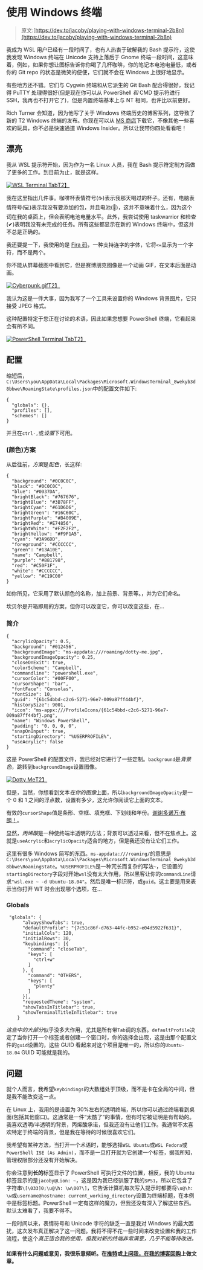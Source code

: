 # 使用 Windows 终端

> 原文:[https://dev.to/jacoby/playing-with-windows-terminal-2b8n](https://dev.to/jacoby/playing-with-windows-terminal-2b8n)

我成为 WSL 用户已经有一段时间了，也有人热衷于破解我的 Bash 提示符，这使我发现 Windows 终端在 Unicode 支持上落后于 Gnome 终端一段时间，这意味着，例如，如果你想让图标告诉你你喝了几杯咖啡，你的笔记本电池电量低，或者你的 Git repo 的状态是微笑的便便，它们就不会在 Windows 上很好地显示。

有些地方还不错。它们与 Cygwin 终端和从它派生的 Git Bash 配合得很好，我记得 PuTTY 处理得很好(但是现在你可以从 PowerShell *和* CMD 提示符进行 SSH，我再也不打开它了)，但是内置终端基本上与 NT 相同，也许比以前更好。

Rich Turner 会知道，因为他写了关于 Windows 终端历史的博客系列，这导致了新的 T2 Windows 终端的发布。你现在可以从 [MS 商店](https://www.microsoft.com/en-us/p/windows-terminal-preview/9n0dx20hk701)下载它，不像其他一些喜欢的玩具，你不必是快速通道 Windows Insider。所以让我带你四处看看吧！

## [](#pretty)漂亮

我从 WSL 提示符开始，因为作为一名 Linux 人员，我在 Bash 提示符定制方面做了更多的工作。到目前为止，就是这样。

[![WSL Terminal Tab](../Images/ab5a17c6d24fd09f08292eb60e4dee31.png)T2】](https://res.cloudinary.com/practicaldev/image/fetch/s--MjqAOr5F--/c_limit%2Cf_auto%2Cfl_progressive%2Cq_auto%2Cw_880/https://jacoby.github.io/images/wt_wsl.png)

我在这里指出几件事。咖啡杯表情符号(☕)表示我那天喝过的杯子。还有，电脑表情符号(💻)表示我没有要添加的包，并且电池(🔋)，这并不意味着什么，因为这个词在我的桌面上，但会表明电池电量水平。此外，我尝试使用 taskwarrior 和检查(✔)表明我没有未完成的任务。所有这些都显示在新的 Windows 终端中，但这并不总是正确的。

我还要提一下，我使用的是 [Fira 码](https://github.com/tonsky/FiraCode)，一种支持连字的字体，它将`<=`显示为一个字符，而不是两个。

你不能从屏幕截图中看到它，但是赛博朋克图像是一个动画 GIF，在文本后面是动画。

[![Cyberpunk.gif](../Images/a4744c8534d7a138cfdd79acbaca6acf.png)T2】](https://res.cloudinary.com/practicaldev/image/fetch/s--Yi7IcPig--/c_limit%2Cf_auto%2Cfl_progressive%2Cq_66%2Cw_880/https://jacoby.github.io/images/cyberpunk.gif)

我认为这是一件大事，因为我写了一个工具来设置你的 Windows 背景图片，它只接受 JPEG 格式。

这种配置特定于您正在讨论的术语，因此如果您想要 PowerShell 终端，它看起来会有所不同。

[![PowerShell Terminal Tab](../Images/43a1ab9d87d72b37b22a0b962deb1ab0.png)T2】](https://res.cloudinary.com/practicaldev/image/fetch/s--5ZwHX2xJ--/c_limit%2Cf_auto%2Cfl_progressive%2Cq_auto%2Cw_880/https://jacoby.github.io/images/wt_ps.png)

## [](#configuration)配置

缩短后，`C:\Users\you\AppData\Local\Packages\Microsoft.WindowsTerminal_8wekyb3d8bbwe\RoamingState\profiles.json`中的配置文件如下:

```
{
  "globals": {},
  "profiles": [],
  "schemes": []
} 
```

并且在`ctrl-,`或*设置*下可用。

### [](#color-schemes)(颜色)方案

从后往前，*方案*是*配色*，长这样:

```
{
  "background": "#0C0C0C",
  "black": "#0C0C0C",
  "blue": "#0037DA",
  "brightBlack": "#767676",
  "brightBlue": "#3B78FF",
  "brightCyan": "#61D6D6",
  "brightGreen": "#16C60C",
  "brightPurple": "#B4009E",
  "brightRed": "#E74856",
  "brightWhite": "#F2F2F2",
  "brightYellow": "#F9F1A5",
  "cyan": "#3A96DD",
  "foreground": "#CCCCCC",
  "green": "#13A10E",
  "name": "Campbell",
  "purple": "#881798",
  "red": "#C50F1F",
  "white": "#CCCCCC",
  "yellow": "#C19C00"
} 
```

如你所见，它采用了默认颜色的名称，加上前景、背景等。，并为它们命名。

坎贝尔是开箱即用的方案，但你可以改变它，你可以改变这些，在…

### [](#profiles)简介

```
{
  "acrylicOpacity": 0.5,
  "background": "#012456",
  "backgroundImage": "ms-appdata:///roaming/dotty-me.jpg",
  "backgroundImageOpacity": 0.25,
  "closeOnExit": true,
  "colorScheme": "Campbell",
  "commandline": "powershell.exe",
  "cursorColor": "#00FF00",
  "cursorShape": "bar",
  "fontFace": "Consolas",
  "fontSize": 10,
  "guid": "{61c54bbd-c2c6-5271-96e7-009a87ff44bf}",
  "historySize": 9001,
  "icon": "ms-appx:///ProfileIcons/{61c54bbd-c2c6-5271-96e7-009a87ff44bf}.png",
  "name": "Windows PowerShell",
  "padding": "0, 0, 0, 0",
  "snapOnInput": true,
  "startingDirectory": "%USERPROFILE%",
  "useAcrylic": false
} 
```

这是 PowerShell 的配置文件，我已经对它进行了一些定制。`background`是*背景色*，跳转到`backgroundImage`设置图像。

[![Dotty Me](../Images/98a70b508290d1d8ce711197fd45092a.png)T2】](https://res.cloudinary.com/practicaldev/image/fetch/s--ctmpf457--/c_limit%2Cf_auto%2Cfl_progressive%2Cq_auto%2Cw_880/https://jacoby.github.io/images/dotty-me.jpg)

但是，当然，你想看到文本*在你的图像*上面，所以`backgroundImageOpacity`是一个 0 和 1 之间的浮点数，设置有多少，这允许你阅读它上面的文本。

有效的`cursorShape`值是条形、空框、填充框、下划线和年份。[谢谢多诺万·布朗！](http://donovanbrown.com/post/Cursor-shapes-for-new-Windows-Terminal/)。

显然，*丙烯酸*是一种使终端半透明的方法；背景可以透过来看，但不在焦点上。这就是`useAcrylic`和`acrylicOpacity`适合的地方，但是我还没有让它们工作。

这里有很多 Windows 简写的东西。`ms-appdata:///roaming/`的意思是`C:\Users\you\AppData\Local\Packages\Microsoft.WindowsTerminal_8wekyb3d8bbwe\RoamingState`。`%USERPROFILE%`是一种冗长而复杂的写法`~`，它设置的`startingDirectory`字段对开始`wsl`没有太大作用，所以黑客让你的`commandLine`请求`"wsl.exe ~ -d Ubuntu-18.04"`。然后是唯一标识符，或`guid`。这主要是用来表示当你打开 WT 时会出现哪个选项，在…

### [](#globals)Globals

```
 "globals": {
      "alwaysShowTabs": true,
      "defaultProfile": "{7c51c86f-d763-44fc-b952-e04d5922f631}",
      "initialCols": 120,
      "initialRows": 30,
      "keybindings": [{
        "command": "closeTab",
        "keys": [
          "ctrl+w"
        ]
      }, {
        "command": "OTHERS",
        "keys": [
          "plenty"
        ]
      }],
      "requestedTheme": "system",
      "showTabsInTitlebar": true,
      "showTerminalTitleInTitlebar": true
    } 
```

*这些中的大部分*似乎没多大作用，尤其是所有带`Tab`调的东西。`defaultProfile`决定了当你打开一个标签或者创建一个窗口时，你的选择会出现，这是由那个配置文件的`guid`设置的，这些 GUID 看起来对这个项目是唯一的，所以你的`Ubuntu-18.04` GUID 可能就是我的。

## [](#issues)问题

就个人而言，我希望`keybindings`的大数组处于顶级，而不是卡在全局的中间，但是我不能改变这一点。

在 Linux 上，我用的是设置为 30%左右的透明终端，所以你可以通过终端看到桌面(包括其他窗口)。这通常是一件“太酷了”的事情，但有时它被证明是有帮助的。我喜欢透明/半透明的背景，丙烯酸承诺，但我还没有让他们工作。我通常不太喜欢特定于终端的背景，但是我在等待的时候很喜欢它们。

我希望有某种方法，当打开一个术语时，能够选择`WSL Ubuntu`或`WSL Fedora`或`PowerShell ISE (As Admin)`，而不是一旦打开就为它创建一个标签，据我所知，管理权限部分还没有开始解决。

你会注意到**长的**标签显示了 PowerShell 可执行文件的位置，相反，我的 Ubuntu 标签显示的是`jacoby@Lion: ~`，这是因为我已经驯服了我的`$PS1`，所以它包含了字符串`\[\033]0;\u@\h: \w\007\]`，它告诉计算机每次写入提示时都要将`\u@\h: \w`或`username@hostname: current_working_directory`设置为终端标题，在本例中是标签标题。PowerShell 一定有这样的魔力，但我还没有深入了解这些东西。默认太难看了，我要不得不。

一段时间以来，表情符号和 Unicode 字符的缺乏一直是我对 Windows 的最大困扰，这次发布真正解决了这一问题。我将不得不花一些时间来改变设置和我的工作流程，使这个*真正适合我的使用，但我对新的终端非常满意，几乎不能等待改进。*

#### [](#if-you-have-any-questions-or-comments-i-would-be-glad-to-hear-it-ask-me-on-twitter-or-make-an-issue-on-my-blog-repo)如果有什么问题或意见，我很乐意倾听。在[推特](https://twitter.com/jacobydave)或[上问我，在我的博客回购](https://github.com/jacoby/jacoby.github.io)上做文章。